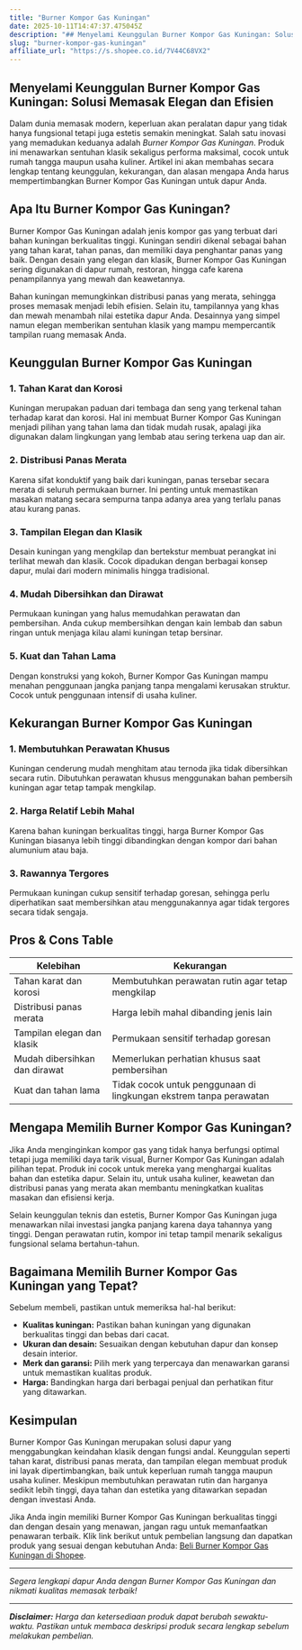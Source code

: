 ```yaml
---
title: "Burner Kompor Gas Kuningan"
date: 2025-10-11T14:47:37.475045Z
description: "## Menyelami Keunggulan Burner Kompor Gas Kuningan: Solusi Memasak Elegan dan Efisien..."
slug: "burner-kompor-gas-kuningan"
affiliate_url: "https://s.shopee.co.id/7V44C68VX2"
---
```

## Menyelami Keunggulan Burner Kompor Gas Kuningan: Solusi Memasak Elegan dan Efisien

Dalam dunia memasak modern, keperluan akan peralatan dapur yang tidak hanya fungsional tetapi juga estetis semakin meningkat. Salah satu inovasi yang memadukan keduanya adalah *Burner Kompor Gas Kuningan*. Produk ini menawarkan sentuhan klasik sekaligus performa maksimal, cocok untuk rumah tangga maupun usaha kuliner. Artikel ini akan membahas secara lengkap tentang keunggulan, kekurangan, dan alasan mengapa Anda harus mempertimbangkan Burner Kompor Gas Kuningan untuk dapur Anda.

## Apa Itu Burner Kompor Gas Kuningan?

Burner Kompor Gas Kuningan adalah jenis kompor gas yang terbuat dari bahan kuningan berkualitas tinggi. Kuningan sendiri dikenal sebagai bahan yang tahan karat, tahan panas, dan memiliki daya penghantar panas yang baik. Dengan desain yang elegan dan klasik, Burner Kompor Gas Kuningan sering digunakan di dapur rumah, restoran, hingga cafe karena penampilannya yang mewah dan keawetannya.

Bahan kuningan memungkinkan distribusi panas yang merata, sehingga proses memasak menjadi lebih efisien. Selain itu, tampilannya yang khas dan mewah menambah nilai estetika dapur Anda. Desainnya yang simpel namun elegan memberikan sentuhan klasik yang mampu mempercantik tampilan ruang memasak Anda.

## Keunggulan Burner Kompor Gas Kuningan

### 1. Tahan Karat dan Korosi

Kuningan merupakan paduan dari tembaga dan seng yang terkenal tahan terhadap karat dan korosi. Hal ini membuat Burner Kompor Gas Kuningan menjadi pilihan yang tahan lama dan tidak mudah rusak, apalagi jika digunakan dalam lingkungan yang lembab atau sering terkena uap dan air.

### 2. Distribusi Panas Merata

Karena sifat konduktif yang baik dari kuningan, panas tersebar secara merata di seluruh permukaan burner. Ini penting untuk memastikan masakan matang secara sempurna tanpa adanya area yang terlalu panas atau kurang panas.

### 3. Tampilan Elegan dan Klasik

Desain kuningan yang mengkilap dan bertekstur membuat perangkat ini terlihat mewah dan klasik. Cocok dipadukan dengan berbagai konsep dapur, mulai dari modern minimalis hingga tradisional.

### 4. Mudah Dibersihkan dan Dirawat

Permukaan kuningan yang halus memudahkan perawatan dan pembersihan. Anda cukup membersihkan dengan kain lembab dan sabun ringan untuk menjaga kilau alami kuningan tetap bersinar.

### 5. Kuat dan Tahan Lama

Dengan konstruksi yang kokoh, Burner Kompor Gas Kuningan mampu menahan penggunaan jangka panjang tanpa mengalami kerusakan struktur. Cocok untuk penggunaan intensif di usaha kuliner.

## Kekurangan Burner Kompor Gas Kuningan

### 1. Membutuhkan Perawatan Khusus

Kuningan cenderung mudah menghitam atau ternoda jika tidak dibersihkan secara rutin. Dibutuhkan perawatan khusus menggunakan bahan pembersih kuningan agar tetap tampak mengkilap.

### 2. Harga Relatif Lebih Mahal

Karena bahan kuningan berkualitas tinggi, harga Burner Kompor Gas Kuningan biasanya lebih tinggi dibandingkan dengan kompor dari bahan alumunium atau baja.

### 3. Rawannya Tergores

Permukaan kuningan cukup sensitif terhadap goresan, sehingga perlu diperhatikan saat membersihkan atau menggunakannya agar tidak tergores secara tidak sengaja.

## Pros & Cons Table

| Kelebihan                                      | Kekurangan                                                        |
|------------------------------------------------|------------------------------------------------------------------|
| Tahan karat dan korosi                       | Membutuhkan perawatan rutin agar tetap mengkilap               |
| Distribusi panas merata                      | Harga lebih mahal dibanding jenis lain                          |
| Tampilan elegan dan klasik                   | Permukaan sensitif terhadap goresan                             |
| Mudah dibersihkan dan dirawat               | Memerlukan perhatian khusus saat pembersihan                  |
| Kuat dan tahan lama                         | Tidak cocok untuk penggunaan di lingkungan ekstrem tanpa perawatan |

## Mengapa Memilih Burner Kompor Gas Kuningan?

Jika Anda menginginkan kompor gas yang tidak hanya berfungsi optimal tetapi juga memiliki daya tarik visual, Burner Kompor Gas Kuningan adalah pilihan tepat. Produk ini cocok untuk mereka yang menghargai kualitas bahan dan estetika dapur. Selain itu, untuk usaha kuliner, keawetan dan distribusi panas yang merata akan membantu meningkatkan kualitas masakan dan efisiensi kerja.

Selain keunggulan teknis dan estetis, Burner Kompor Gas Kuningan juga menawarkan nilai investasi jangka panjang karena daya tahannya yang tinggi. Dengan perawatan rutin, kompor ini tetap tampil menarik sekaligus fungsional selama bertahun-tahun.

## Bagaimana Memilih Burner Kompor Gas Kuningan yang Tepat?

Sebelum membeli, pastikan untuk memeriksa hal-hal berikut:
- **Kualitas kuningan:** Pastikan bahan kuningan yang digunakan berkualitas tinggi dan bebas dari cacat.
- **Ukuran dan desain:** Sesuaikan dengan kebutuhan dapur dan konsep desain interior.
- **Merk dan garansi:** Pilih merk yang terpercaya dan menawarkan garansi untuk memastikan kualitas produk.
- **Harga:** Bandingkan harga dari berbagai penjual dan perhatikan fitur yang ditawarkan.

## Kesimpulan

Burner Kompor Gas Kuningan merupakan solusi dapur yang menggabungkan keindahan klasik dengan fungsi andal. Keunggulan seperti tahan karat, distribusi panas merata, dan tampilan elegan membuat produk ini layak dipertimbangkan, baik untuk keperluan rumah tangga maupun usaha kuliner. Meskipun membutuhkan perawatan rutin dan harganya sedikit lebih tinggi, daya tahan dan estetika yang ditawarkan sepadan dengan investasi Anda.

Jika Anda ingin memiliki Burner Kompor Gas Kuningan berkualitas tinggi dan dengan desain yang menawan, jangan ragu untuk memanfaatkan penawaran terbaik. Klik link berikut untuk pembelian langsung dan dapatkan produk yang sesuai dengan kebutuhan Anda: [Beli Burner Kompor Gas Kuningan di Shopee](https://s.shopee.co.id/7V44C68VX2).

---

*Segera lengkapi dapur Anda dengan Burner Kompor Gas Kuningan dan nikmati kualitas memasak terbaik!*

---

***Disclaimer:** Harga dan ketersediaan produk dapat berubah sewaktu-waktu. Pastikan untuk membaca deskripsi produk secara lengkap sebelum melakukan pembelian.*